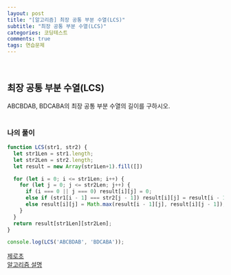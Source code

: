 ```yaml
---
layout: post
title: "[알고리즘] 최장 공통 부분 수열(LCS)"
subtitle: "최장 공통 부분 수열(LCS)"
categories: 코딩테스트
comments: true
tags: 연습문제
---
```


<br>


## 최장 공통 부분 수열(LCS)


ABCBDAB, BDCABA의 최장 공통 부분 수열의 길이를 구하시오.<br><br>

### 나의 풀이

```js
function LCS(str1, str2) {
  let str1Len = str1.length;
  let str2Len = str2.length;
  let result = new Array(str1Len+1).fill([])

  for (let i = 0; i <= str1Len; i++) {
    for (let j = 0; j <= str2Len; j++) {
      if (i === 0 || j === 0) result[i][j] = 0;
      else if (str1[i - 1] === str2[j - 1]) result[i][j] = result[i - 1][j - 1] + 1;
      else result[i][j] = Math.max(result[i - 1][j], result[i][j - 1]);
    }
  }
  return result[str1Len][str2Len];
}

console.log(LCS('ABCBDAB', 'BDCABA'));
```

[제로초](https://www.zerocho.com/category/Algorithm/post/584b979a580277001862f182) <br>
[알고리즘 설명](https://velog.io/@emplam27/%EC%95%8C%EA%B3%A0%EB%A6%AC%EC%A6%98-%EA%B7%B8%EB%A6%BC%EC%9C%BC%EB%A1%9C-%EC%95%8C%EC%95%84%EB%B3%B4%EB%8A%94-LCS-%EC%95%8C%EA%B3%A0%EB%A6%AC%EC%A6%98-Longest-Common-Substring%EC%99%80-Longest-Common-Subsequence) <br>